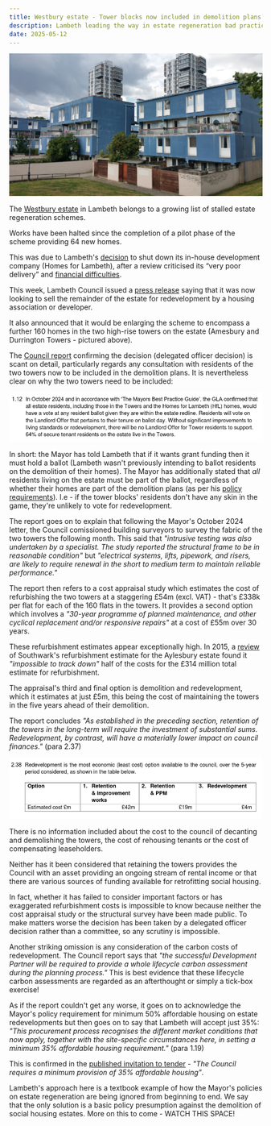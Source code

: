 ```yaml
---
title: Westbury estate - Tower blocks now included in demolition plans 
description: Lambeth leading the way in estate regeneration bad practice!
date: 2025-05-12
---
```

![Westbury estate image](../estates/src/images/wb10.jpg)

The [Westbury estate](https://estatewatch.london/estates/westbury/) in Lambeth belongs to a growing list of stalled estate regeneration schemes.

Works have been halted since the completion of a pilot phase of the scheme providing 64 new homes.

This was due to Lambeth's [decision](https://www.insidehousing.co.uk/news/london-council-plans-to-deliver-at-least-500-new-homes-by-2030-85865) to shut down its in-house development company (Homes for Lambeth), after a review criticised its “very poor delivery” and [financial difficulties](https://www.brixtonbuzz.com/2025/05/still-on-the-payroll-homes-for-lambeth-refuses-to-die-quietly-or-cheaply/).

This week, Lambeth Council issued a [press release](https://love.lambeth.gov.uk/lambeth-an-extra-300-new-homes-could-be-added-to-council-estate/) saying that it was now looking to sell the remainder of the estate for redevelopment by a housing association or developer. 

It also announced that it would be enlarging the scheme to encompass a further 160 homes in the two high-rise towers on the estate (Amesbury and Durrington Towers - pictured above).

The [Council report](https://moderngov.lambeth.gov.uk/documents/s165728/CMDDR%20Westbury%20Estate%20Renewal%20Durrington%20and%20Amesbury%20Towers%20Part%20I.pdf) confirming the decision (delegated officer decision) is scant on detail, particularly regards any consultation with residents of the two towers now to be included in the demolition plans. It is nevertheless clear on why the two towers need to be included:

![Westbury Towers report screenshot](../estates/src/images/westburyreport.png)

In short: the Mayor has told Lambeth that if it wants grant funding then it must hold a ballot (Lambeth wasn't previously intending to ballot residents on the demolition of their homes). The Mayor has additionally stated that *all* residents living on the estate must be part of the ballot, regardless of whether their homes are part of the demolition plans (as per his [policy requirements](https://www.london.gov.uk/sites/default/files/gla_cfg_section_8._resident_ballots_-_18_july_2018.pdf)). I.e - if the tower blocks' residents don't have any skin in the game, they're unlikely to vote for redevelopment.

The report goes on to explain that following the Mayor's October 2024 letter, the Council comissioned building surveyors to survey the fabric of the two towers the following month. This said that _"intrusive testing was also undertaken by a specialist. The study reported the structural frame to be in reasonable condition"_  but _"electrical systems, lifts, pipework, and risers, are likely to require renewal in the short to medium term to maintain reliable performance."_

The report then refers to a cost appraisal study which estimates the cost of refurbishing the two towers at a staggering £54m (excl. VAT) - that's £338k per flat for each of the 160 flats in the towers. It provides a second option which involves a _"30-year programme of planned maintenance, and other cyclical replacement and/or responsive repairs"_ at a cost of £55m over 30 years. 

These refurbishment estimates appear exceptionally high. In 2015, a [review](https://www.architectsjournal.co.uk/news/assessing-aylesbury-whats-the-true-cost-of-demolishing-council-estates) of Southwark's refurbishment estimate for the Aylesbury estate found it _"impossible to track down"_ half of the costs for the £314 million total estimate for refurbishment.

The appraisal's third and final option is demolition and redevelopment, which it estimates at just £5m, this being the cost of maintaining the towers in the five years ahead of their demolition.

The report concludes _"As established in the preceding section, retention of the towers in the long-term will require the investment of substantial sums. Redevelopment, by contrast, will have a materially lower impact on council finances."_ (para 2.37)

![screenshot of council report](../estates/src/images/westburyscreenshot.png)

There is no information included about the cost to the council of decanting and demolishing the towers, the cost of rehousing tenants or the cost of compensating leaseholders. 

Neither has it been considered that retaining the towers provides the Council with an asset providing an ongoing stream of rental income or that there are various sources of funding available for retrofitting social housing.

In fact, whether it has failed to consider important factors or has exaggerated refurbishment costs is impossible to know because neither the cost appraisal study or the structural survey have been made public. To make matters worse the decision has been taken by a delegated officer decision rather than a committee, so any scrutiny is impossible.

Another striking omission is any consideration of the carbon costs of redevelopment. The Council report says that _"the successful Development Partner will be required to provide a whole lifecycle carbon assessment during the planning process."_ This is best evidence that these lifecycle carbon assessments are regarded as an afterthought or simply a tick-box exercise!

As if the report couldn't get any worse, it goes on to acknowledge the Mayor's policy requirement for minimum 50% affordable housing on estate redevelopments but then goes on to say that Lambeth will accept just 35%: _"This procurement process recognises the different market conditions that now apply, together with the site-specific circumstances here, in setting a minimum 35% affordable housing requirement."_ (para 1.19)

This is confirmed in the [published invitation to tender](https://www.theconstructionindex.co.uk/tenders/view/26195) - _"The Council requires a minimum provision of 35% affordable housing"_.

Lambeth's approach here is a textbook example of how the Mayor's policies on estate regeneration are being ignored from beginning to end. We say that the only solution is a basic policy presumption against the demolition of social housing estates. More on this to come - WATCH THIS SPACE! 